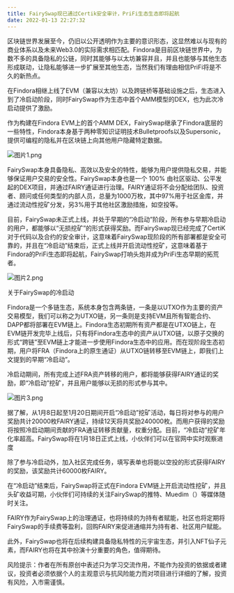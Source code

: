 ```yaml
---
title: FairySwap现已通过Certik安全审计，PriFi生态生态即将起航
date: 2022-01-13 22:27:32
---
```

区块链世界发展至今，仍旧以公开透明作为主要的意识形态，这显然难以与现有的商业体系以及未来Web3.0的实际需求相匹配。Findora是目前区块链世界中，为数不多的具备隐私的公链，同时其能够与以太坊兼容并且，并且也能够与其他生态形成联动，让隐私能够进一步扩展至其他生态，当然我们有理由相信PriFi将是不久的新热点。

 

在Findora相继上线了EVM（兼容以太坊）以及跨链桥等基础设施之后，生态进入到了冷启动阶段，同时FairySwap作为生态中首个AMM模型的DEX，也为此次冷启动提供了激励。

 

作为构建在Findora EVM上的首个AMM DEX，FairySwap继承了Findora底层的一些特性，Findora本身基于两种零知识证明技术Bulletproofs以及Supersonic，提供可编程的隐私并在区块链上向其他用户隐藏特定数据。

 


![图片1.png](https://smartsignature-img.oss-cn-hongkong.aliyuncs.com/article/2022/01/13/80ccb3e6d793d2d6f89ba50284789140.png)


 

FairySwap本身具备隐私、高效以及安全的特性，能够为用户提供隐私交易，并能够保证用户交易的安全性。FairySwap本身也是一个 100% 由社区驱动、公平发起的DEX项目，并通过FAIRY通证进行治理。FAIRY通证将不会分配给团队、投资者、顾问或任何类型的内部人员，总量为1000万枚，其中97%用于社区金库，并通过流动性挖矿分发，另3%用于其他社区激励措施，如空投等。

 

目前，FairySwap未正式上线，并处于早期的“冷启动”阶段，所有参与早期冷启动的用户，都能够以“无损挖矿”的形式获得奖励。而FairySwap现已经完成了CertiK对于代码以及合约的安全审计，这意味着FairySwap现阶段的所有部署都是安全可靠的，并且在“冷启动”结束后，正式上线并开启流动性挖矿，这意味着基于Findora的PriFi生态即将起航，FairySwap打响头炮并成为PriFi生态早期的拓荒者。

 


![图片2.png](https://smartsignature-img.oss-cn-hongkong.aliyuncs.com/article/2022/01/13/40f7d576b330df01570662e982f1b6fd.png)


 

关于FairySwap的冷启动

 

Findora是一个多链生态，系统本身包含两条链，一条是以UTXO作为主要的资产交易模型，我们可以称之为UTXO链，另一条则是支持EVM且所有智能合约、DAPP都将部署在EVM链上。Findora生态初期所有资产都是在UTXO链上，在EVM链开发完毕上线后，只有将Findora生态中的资产从UTXO链，以原子交换的形式“跨链”至EVM链上才能进一步使用Findora生态中的应用。而在现阶段生态初期，用户将FRA（Findora上的原生通证）从UTXO链转移至EVM链上，即我们上文提到的早期“冷启动”。

 

冷启动期间，所有完成上述FRA资产转移的用户，都将能够获得FAIRY通证的奖励，即“冷启动”挖矿，并且用户能够以无损的形式参与其中。

 

![图片3.png](https://smartsignature-img.oss-cn-hongkong.aliyuncs.com/article/2022/01/13/a7ac4a3bcff697d404a7a649728d977b.png)

 

 

据了解，从1月8日起至1月20日期间开启“冷启动”挖矿活动，每日将对参与的用户奖励共计20000枚FAIRY通证，持续12天将共奖励240000枚。而用户获得的奖励将按照冷启动期间贡献的FRA通证转移贡献量，权重分配。目前，“冷启动”挖矿年化率超高。FairySwap将在1月18日正式上线，小伙伴们可以在官网中实时观察进度

 

除了参与冷启动外，加入社区完成任务，填写表单也将能以空投的形式获得FAIRY的奖励，该奖励共计60000枚FAIRY。

 

在“冷启动”结束后，FairySwap将正式在Findora EVM链上开启流动性挖矿，并且头矿收益可期，小伙伴们可持续的关注FairySwap的推特、Muedim（）等媒体随时关注。

 

FAIRY作为FairySwap上的治理通证，也将持续的为持有者赋能，社区也将定期将FairySwap的手续费等盈利，回购FAIRY来促进通缩并为持有者、社区用户赋能。

 

此外，FairySwap也将在后续构建具备隐私特性的元宇宙生态，并引入NFT仙子元素，而FAIRY也将在其中扮演十分重要的角色，值得期待。

 

风险提示：作者在所有原创中表述只为学习交流作用，不能作为投资的依据或者建议，投资者必须依据个人的主观意识与抗风险能力而对项目进行详细的了解，投资有风险，入市需谨慎。  